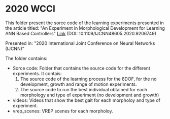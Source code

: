 # 2020 WCCI

This folder present the sorce code of the learning experiments presented in the article titled:
"An Experiment in Morphological Development for Learning ANN Based Controllers" [Link](https://ieeexplore.ieee.org/document/9206749) (DOI: 10.1109/IJCNN48605.2020.9206749)

Presented in: "2020 International Joint Conference on Neural Networks (IJCNN)"

The folder contains:

- Sorce code: Folder that contains the source code for the different experiments. It contais:
    1. The source code of the learning process for the 8DOF, for the no development, growth and range of motion experiments.
    2. The source code to run the best individual obtained for each morphology and type of experiment (no development and growth)
- videos: Videos that show the best gait for each morpholoy and type of experiment.
- vrep_scenes: VREP scenes for each morpholoy.


